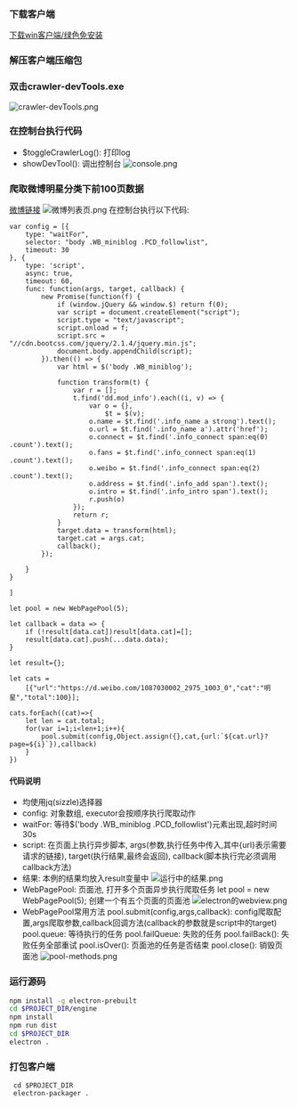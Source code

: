### 下载客户端
[下载win客户端/绿色免安装](https://github.com/AlreadyGo/crawler-client/releases)

### 解压客户端压缩包

### 双击crawler-devTools.exe
![crawler-devTools.png](/images/crawler/crawler-devTools.png)

### 在控制台执行代码
- $toggleCrawlerLog(): 打印log
- showDevTool(): 调出控制台
![console.png](/images/crawler/console.png)

### 爬取微博明星分类下前100页数据
[微博链接](https://d.weibo.com/1087030002_2975_1003_0#)
![微博列表页.png](/images/crawler/微博列表页.png)
在控制台执行以下代码:
```
var config = [{
    type: "waitFor",
    selector: "body .WB_miniblog .PCD_followlist",
    timeout: 30
}, {
    type: 'script',
    async: true,
    timeout: 60,
    func: function(args, target, callback) {
        new Promise(function(f) {
            if (window.jQuery && window.$) return f(0);
            var script = document.createElement("script");
            script.type = "text/javascript";
            script.onload = f;
            script.src = "//cdn.bootcss.com/jquery/2.1.4/jquery.min.js";
            document.body.appendChild(script);
        }).then(() => {
            var html = $('body .WB_miniblog');

            function transform(t) {
                var r = [];
                t.find('dd.mod_info').each((i, v) => {
                    var o = {},
                        $t = $(v);
                    o.name = $t.find('.info_name a strong').text();
                    o.url = $t.find('.info_name a').attr('href');
                    o.connect = $t.find('.info_connect span:eq(0) .count').text();
                    o.fans = $t.find('.info_connect span:eq(1) .count').text();
                    o.weibo = $t.find('.info_connect span:eq(2) .count').text();
                    o.address = $t.find('.info_add span').text();
                    o.intro = $t.find('.info_intro span').text();
                    r.push(o)
                });
                return r;
            }
            target.data = transform(html);
            target.cat = args.cat;
            callback();
        });

    }
}

]

let pool = new WebPagePool(5);

let callback = data => {
    if (!result[data.cat])result[data.cat]=[];
    result[data.cat].push(...data.data);
}

let result={};

let cats =
    [{"url":"https://d.weibo.com/1087030002_2975_1003_0","cat":"明星","total":100}];

cats.forEach((cat)=>{
    let len = cat.total;
    for(var i=1;i<len+1;i++){
        pool.submit(config,Object.assign({},cat,{url:`${cat.url}?page=${i}`}),callback)
    }
})
```

#### 代码说明
- 均使用jq(sizzle)选择器
- config: 对象数组, executor会按顺序执行爬取动作
- waitFor: 等待$('body .WB_miniblog .PCD_followlist')元素出现,超时时间30s
- script: 在页面上执行异步脚本, args(参数,执行任务中传入,其中{url}表示需要请求的链接), target(执行结果,最终会返回), callback(脚本执行完必须调用callback方法)
- 结果: 本例的结果均放入result变量中
![运行中的结果.png](/images/crawler/运行中的结果.png)
- WebPagePool: 页面池, 打开多个页面异步执行爬取任务
let pool = new WebPagePool(5); 创建一个有五个页面的页面池
![electron的webview.png](/images/crawler/electron的webview.png)
- WebPagePool常用方法
pool.submit(config,args,callback): config爬取配置,args爬取参数,callback回调方法(callback的参数就是script中的target)
pool.queue: 等待执行的任务
pool.failQueue: 失败的任务
pool.failBack(): 失败任务全部重试
pool.isOver(): 页面池的任务是否结束
pool.close(): 销毁页面池
![pool-methods.png](/images/crawler/pool-methods.png)

### 运行源码

``` bash
npm install -g electron-prebuilt
cd $PROJECT_DIR/engine
npm install
npm run dist
cd $PROJECT_DIR
electron .
```

### 打包客户端

```
 cd $PROJECT_DIR
 electron-packager .
```